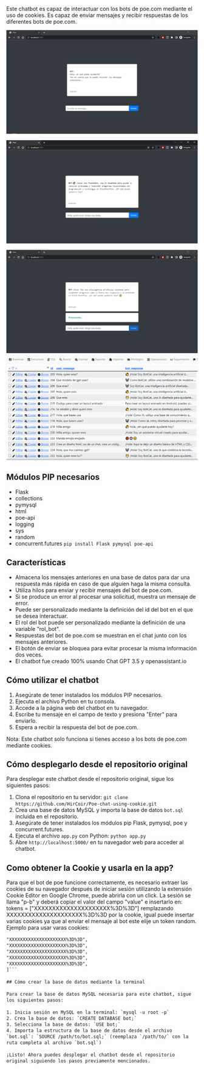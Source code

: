 Este chatbot es capaz de interactuar con los bots de poe.com mediante el uso de cookies. Es capaz de enviar mensajes y recibir respuestas de los diferentes bots de poe.com.


![Interfaz de usuario del chat](https://raw.githubusercontent.com/HirCoir/Poe-chat-using-cookie/main/web.PNG)

![Respuesta del chat](https://github.com/HirCoir/Poe-chat-using-cookie/blob/main/web-respuesta.PNG)

![Procesando mensaje del chat](https://github.com/HirCoir/Poe-chat-using-cookie/blob/main/web-procesando.PNG)
![Procesando mensaje del chat](https://github.com/HirCoir/Poe-chat-using-cookie/blob/main/datos.PNG)

## Módulos PIP necesarios

- Flask
- collections
- pymysql
- html
- poe-api
- logging
- sys
- random
- concurrent.futures
```pip install Flask pymysql poe-api```

## Características

- Almacena los mensajes anteriores en una base de datos para dar una respuesta más rápida en caso de que alguien haga la misma consulta.
- Utiliza hilos para enviar y recibir mensajes del bot de poe.com.
- Si se produce un error al procesar una solicitud, muestra un mensaje de error.
- Puede ser personalizado mediante la definición del id del bot en el que se desea interactuar.
- El rol del bot puede ser personalizado mediante la definición de una variable "rol_bot".
- Respuestas del bot de poe.com se muestran en el chat junto con los mensajes anteriores.
- El botón de enviar se bloquea para evitar procesar la misma información dos veces.
- El chatbot fue creado 100% usando Chat GPT 3.5 y openassistant.io

## Cómo utilizar el chatbot

1. Asegúrate de tener instalados los módulos PIP necesarios.
2. Ejecuta el archivo Python en tu consola.
3. Accede a la página web del chatbot en tu navegador.
4. Escribe tu mensaje en el campo de texto y presiona "Enter" para enviarlo.
5. Espera a recibir la respuesta del bot de poe.com.

Nota: Este chatbot solo funciona si tienes acceso a los bots de poe.com mediante cookies.

## Cómo desplegarlo desde el repositorio original

Para desplegar este chatbot desde el repositorio original, sigue los siguientes pasos:

1. Clona el repositorio en tu servidor: `git clone https://github.com/HirCoir/Poe-chat-using-cookie.git`
2. Crea una base de datos MySQL y importa la base de datos `bot.sql` incluida en el repositorio.
3. Asegúrate de tener instalados los módulos pip Flask, pymysql, poe y concurrent.futures.
4. Ejecuta el archivo `app.py` con Python: `python app.py`
5. Abre `http://localhost:5000/` en tu navegador web para acceder al chatbot.
## Como obtener la Cookie y usarla en la app?
Para que el bot de poe funcione correctamente, es necesario extraer las cookies de su navegador después de iniciar sesión utilizando la extensión Cookie Editor en Google Chrome, puede abrirla con un click. La sesión se llama "p-b" y deberá copiar el valor del campo "value" e insertarlo en:
tokens = ["XXXXXXXXXXXXXXXXXXXXX%3D%3D"]
remplazando XXXXXXXXXXXXXXXXXXXXX%3D%3D por la cookie, igual puede insertar varias cookies ya que al enviar el mensaje al bot este elije un token random.
Ejemplo para usar varas cookies:
```tokens = [
"XXXXXXXXXXXXXXXXXXXXX%3D%3D",
"XXXXXXXXXXXXXXXXXXXXX%3D%3D",
"XXXXXXXXXXXXXXXXXXXXX%3D%3D",
"XXXXXXXXXXXXXXXXXXXXX%3D%3D",
"XXXXXXXXXXXXXXXXXXXXX%3D%3D",
]```

## Cómo crear la base de datos mediante la terminal

Para crear la base de datos MySQL necesaria para este chatbot, sigue los siguientes pasos:

1. Inicia sesión en MySQL en la terminal: `mysql -u root -p`
2. Crea la base de datos: `CREATE DATABASE bot;`
3. Selecciona la base de datos: `USE bot;`
4. Importa la estructura de la base de datos desde el archivo `bot.sql`: `SOURCE /path/to/bot.sql;` (reemplaza `/path/to/` con la ruta completa al archivo `bot.sql`)

¡Listo! Ahora puedes desplegar el chatbot desde el repositorio original siguiendo los pasos previamente mencionados.
